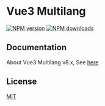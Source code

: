 # Vue3 Multilang

<span class="badge-npmversion"><a href="https://npmjs.org/package/vue3multilang" title="View this project on NPM"><img src="https://img.shields.io/npm/v/vue3multilang.svg" alt="NPM version"/></a></span>
<span class="badge-npmdownloads"><a href="https://npmjs.org/package/vue3multilang" title="View this project on NPM"><img src="https://img.shields.io/npm/dm/vue3multilang.svg" alt="NPM downloads" /></a></span>

##  Documentation

About Vue3 Multilang v8.x, See [here](https://raul202.gitbook.io/vue3-multilang/installation/javascript)


## License

[MIT](http://opensource.org/licenses/MIT)
